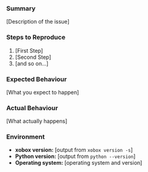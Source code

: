### Summary

[Description of the issue]

### Steps to Reproduce

1. [First Step]
2. [Second Step]
3. [and so on...]

### Expected Behaviour

[What you expect to happen]

### Actual Behaviour

[What actually happens]

### Environment

* **xobox version:** [output from `xobox version -s`]
* **Python version:** [output from `python --version`] 
* **Operating system:** [operating system and version]
